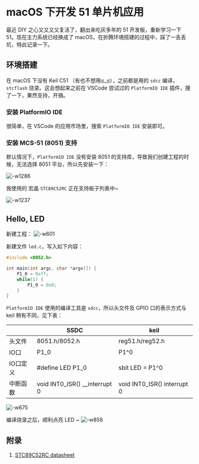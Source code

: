 # macOS 下开发 51 单片机应用

最近 DIY 之心又又又又复活了，翻出来吃灰多年的 51 开发板，重新学习一下 51。现在主力系统已经换成了 macOS，在折腾环境搭建的过程中，踩了一丢丢坑，特此记录一下。

<!--more-->

## 环境搭建

在 macOS 下没有 Keil C51 （有也不想用ಥ_ಥ），之前都是用的 `sdcc` 编译，`stcflash` 烧录。这会想起来之前在 VSCode 尝试过的 `PlatformIO IDE` 插件，搜了一下，果然支持，开搞。

### 安装 PlatformIO IDE
很简单，在 VSCode 的应用市场里，搜索 `PlatformIO IDE` 安装即可。

### 安装 MCS-51 (8051) 支持

默认情况下，`PlatformIO IDE` 没有安装 8051 的支持库，导致我们创建工程的时候，无法选择 8051 平台，所以先安装一下：

![-w1286](https://i.loli.net/2019/09/27/ehD7QgiLZzpojXG.jpg ':size=400')

我使用的 宏晶 `STC89C52RC` 正在支持板子列表中~

![-w1237](https://i.loli.net/2019/09/27/wvjBZoPAIhg2lTV.jpg ':size=400')

## Hello, LED

新建工程：
![-w601](https://i.loli.net/2019/09/27/KJT1mXB84rfCkbH.jpg ':size=400')

新建文件 `led.c`，写入如下内容：

```c
#include <8052.h>

int main(int argc, char *argv[]) {
    P1_0 = 0xff;
    while(1) {
        P1_0 = 0x0;
    }
}
```

`PlatformIO IDE` 使用的编译工具是 `sdcc`，所以头文件及 GPIO 口的表示方式与 keil 稍有不同，见下表：

| | SSDC | keil |
| --- | --- | --- |
| 头文件 | 8051.h/8052.h | reg51.h/reg52.h |
| IO口 | P1_0 | P1^0 |
| IO口定义 | #define LED P1_0 | sbit LED = P1^0 |
| 中断函数 | void INT0_ISR() __interrupt 0 | void INT0_ISR() interrupt 0 |

![-w675](https://i.loli.net/2019/09/27/DTlzRcEMbtd4gaO.jpg ':size=400')

编译烧录之后，顺利点亮 LED ~
![-w858](https://i.loli.net/2019/09/27/FIreEH1QvKRbUm7.jpg ':size=400')

## 附录
1. [STC89C52RC datasheet](http://www.stcmcudata.com/datasheet/STC89C52.pdf)